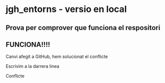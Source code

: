 # jgh_entorns - versio en local
## Prova per comprover que funciona el respositori
## FUNCIONA!!!!


Canvi afegit a GitHub, hem solucionat el conflicte

Escrivim a la darrera linea

Conflicte
